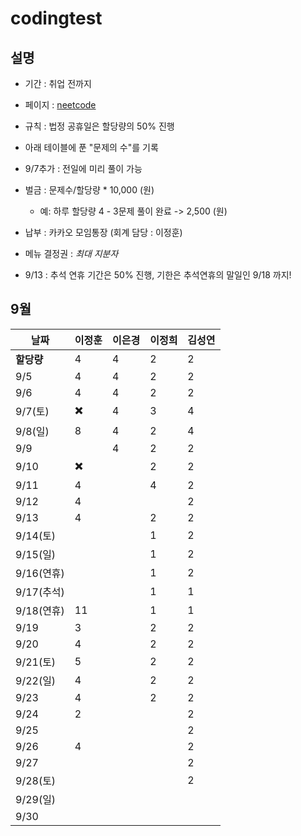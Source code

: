 # codingtest

## 설명
- 기간 : 취업 전까지 

- 페이지 : [neetcode](https://neetcode.io/roadmap)
- 규칙 : 
    법정 공휴일은 할당량의 50% 진행
- 아래 테이블에 푼 "문제의 수"를 기록
- 9/7추가 : 전일에 미리 풀이 가능

- 벌금 : 문제수/할당량 * 10,000 (원)
    - 예: 하루 할당량 4 - 3문제 풀이 완료 -> 2,500 (원)

- 납부 : 카카오 모임통장 (회계 담당 : 이정훈)
- 메뉴 결정권 : *최대 지분자*

- 9/13 : 추석 연휴 기간은 50% 진행, 기한은 추석연휴의 말일인 9/18 까지! 

## 9월

| 날짜 | 이정훈 | 이은경 | 이정희 | 김성연 |
|------|---------|-----------|-----------|-----------|
| **할당량** | 4 | 4 | 2 | 2 | 
| 9/5 | 4 | 4 | 2 | 2 
| 9/6 | 4 | 4 | 2 | 2
| 9/7(토) | ✖️ | 4 | 3 | 4
| 9/8(일) | 8 | 4 | 2 | 4
| 9/9 |  | 4 | 2 | 2
| 9/10 | ✖️ |  | 2 | 2
| 9/11 | 4 |  | 4 | 2
| 9/12 | 4 |  |  | 2
| 9/13 | 4 |  | 2 | 2
| 9/14(토) |  |  | 1 | 2
| 9/15(일) |  |  | 1 | 2
| 9/16(연휴) |  |  | 1 | 2
| 9/17(추석) |  |  | 1 | 1
| 9/18(연휴) | 11 |  | 1 | 1
| 9/19 | 3 |  | 2 | 2
| 9/20 | 4 |  | 2 | 2
| 9/21(토) |5 |  | 2 | 2
| 9/22(일) |4 |  | 2 | 2
| 9/23 | 4 |  | 2 | 2
| 9/24 | 2 |  |  | 2
| 9/25 |  |  |  | 2
| 9/26 | 4 |  |  | 2
| 9/27 |  |  |  | 2
| 9/28(토) |  |  |  | 2
| 9/29(일) |  |  |  |
| 9/30 |  |  |  |

##
